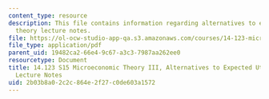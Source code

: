 ```yaml
---
content_type: resource
description: This file contains information regarding alternatives to expected utility
  theory lecture notes.
file: https://ol-ocw-studio-app-qa.s3.amazonaws.com/courses/14-123-microeconomic-theory-iii-spring-2015/2b03b8a02c2c864e2f27c0de603a1572_MIT14_123S15_Chap6.pdf
file_type: application/pdf
parent_uid: 19482ca2-66e4-9c67-a3c3-7987aa262ee0
resourcetype: Document
title: 14.123 S15 Microeconomic Theory III, Alternatives to Expected Utility Theory
  Lecture Notes
uid: 2b03b8a0-2c2c-864e-2f27-c0de603a1572
---
```


